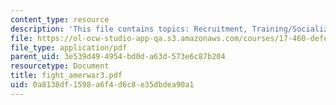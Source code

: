 ```yaml
---
content_type: resource
description: 'This file contains topics: Recruitment, Training/Socialization and Hierarchy.'
file: https://ol-ocw-studio-app-qa.s3.amazonaws.com/courses/17-460-defense-politics-spring-2006/0a8138df1598a6f4d6c8e35dbdea90a1_fight_amerwar3.pdf
file_type: application/pdf
parent_uid: 3e539d49-4954-bd0d-a63d-573e6c87b204
resourcetype: Document
title: fight_amerwar3.pdf
uid: 0a8138df-1598-a6f4-d6c8-e35dbdea90a1
---
```

